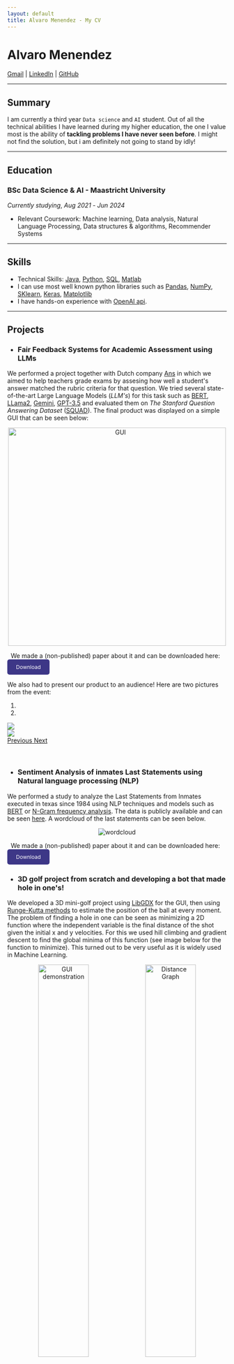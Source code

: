 ```yaml
---
layout: default
title: Alvaro Menendez - My CV
---
```


# Alvaro Menendez

[Gmail](mailto:alvaro.mrgr@gmail.com) | [LinkedIn](https://www.linkedin.com/in/alvaro-menendez-ros-42b76424a/) | [GitHub](https://github.com/DKeAlvaro)

---

## Summary

I am currently a third year `Data science` and `AI` student. Out of all the technical abilities I have learned during my higher education, the one I value most is the ability of **tackling problems I have never seen before**. I might not find the solution, but i am definitely not going to stand by idly!

---

## Education

### BSc Data Science & AI - Maastricht University
*Currently studying*, _Aug 2021_ - _Jun 2024_
- Relevant Coursework: Machine learning, Data analysis, Natural Language Processing, Data structures & algorithms, Recommender Systems

---

## Skills

- Technical Skills: [Java](https://www.java.com/es/), [Python](https://www.python.org/), [SQL](https://en.wikipedia.org/wiki/SQL), [Matlab](https://www.mathworks.com/products/matlab.html)
- I can use most well known python libraries such as [Pandas](https://pandas.pydata.org/), [NumPy](https://numpy.org/), [SKlearn](https://scikit-learn.org/stable/), [Keras](https://keras.io/), [Matplotlib](https://matplotlib.org/)
- I have hands-on experience with [OpenAI api](https://openai.com/blog/openai-api).

---

## Projects

- ### Fair Feedback Systems for Academic Assessment using LLMs
We performed a project together with Dutch company [Ans](https://ans.app/landing) in which we aimed to help teachers grade exams by assesing how well a student's answer matched the rubric criteria for that question. We tried several state-of-the-art Large Language Models (*LLM's*) for this task such as [BERT](https://huggingface.co/docs/transformers/model_doc/bert), [LLama2](https://huggingface.co/blog/llama2), [Gemini](https://deepmind.google/technologies/gemini/), [GPT-3.5](https://openai.com/blog/gpt-3-5-turbo-fine-tuning-and-api-updates) and evaluated them on *The Stanford Question Answering Dataset* ([SQUAD](https://rajpurkar.github.io/SQuAD-explorer/)). The final product was displayed on a simple GUI that can be seen below:

<div style="text-align: center;">
  <img src="assets/ANS/screenshotOfGUI.jpg" alt="GUI" width="500">
</div>

&nbsp;
We made a (non-published) paper about it and can be downloaded here:
<a href="assets\ANS\Project_3_1.pdf" download="Ans_project.pdf" style="display: inline-block; text-decoration: none; color: white; background-color: #3d3787; padding: 10px 20px; border-radius: 5px; font-size: 12px;">Download </a>

We also had to present our product to an audience! Here are two pictures from the event:
<div id="carouselExampleIndicators" class="carousel slide" data-ride="carousel">
  <ol class="carousel-indicators">
    <li data-target="#carouselExampleIndicators" data-slide-to="0" class="active"></li>
    <li data-target="#carouselExampleIndicators" data-slide-to="1"></li>
  </ol>
  <div class="carousel-inner">
    <div class="carousel-item active">
      <img src="assets\ANS\ans_presentation_1.jpg" class="d-block w-100" style="max-width: 600px; height: auto; display: block; margin-left: auto; margin-right: auto;">
    </div>
    <div class="carousel-item">
      <img src="assets\ANS\ans_presentation_2.jpg" class="d-block w-100" style="max-width: 600px; height: auto; display: block; margin-left: auto; margin-right: auto;">
    </div>
  </div>
  <a class="carousel-control-prev" href="#carouselExampleIndicators" role="button" data-slide="prev">
    <span class="carousel-control-prev-icon" aria-hidden="true"></span>
    <span class="sr-only">Previous</span>
  </a>
  <a class="carousel-control-next" href="#carouselExampleIndicators" role="button" data-slide="next">
    <span class="carousel-control-next-icon" aria-hidden="true"></span>
    <span class="sr-only">Next</span>
  </a>
</div>


&nbsp;
- ### Sentiment Analysis of inmates Last Statements using Natural language processing (NLP)
We performed a study to analyze the Last Statements from Inmates executed in texas since 1984 using NLP techniques and models such as [BERT](https://huggingface.co/docs/transformers/model_doc/bert) or [N-Gram frequency analysis](https://en.wikipedia.org/wiki/N-gram). The data is publicly available and can be seen [here](https://www.tdcj.texas.gov/death_row/dr_executed_offenders.html). A wordcloud of the last statements can be seen below.

<div style="text-align: center;">
  <img src="assets/NLP/wordcloud.png" alt="wordcloud">
</div>

&nbsp;
We made a (non-published) paper about it and can be downloaded here:
<a href="assets/Inmates_last_words/NLP_Project-2.pdf" download="NLP_project.pdf" style="display: inline-block; text-decoration: none; color: white; background-color: #3d3787; padding: 10px 20px; border-radius: 5px; font-size: 12px;">Download </a>

- ### 3D golf project from scratch and developing a bot that made hole in one's!
We developed a 3D mini-golf project using [LibGDX](https://libgdx.com/) for the GUI, then using [Runge-Kutta methods](https://en.wikipedia.org/wiki/Runge%E2%80%93Kutta_methods) to estimate the position of the ball at every moment. The problem of finding a hole in one can be seen as minimizing a 2D function where the independent variable is the final distance of the shot given the initial x and y velocities. For this we used hill climbing and gradient descent to find the global minima of this function (see image below for the function to minimize). This turned out to be very useful as it is widely used in Machine Learning.
<p align="center">
  <img src="assets\GOLF\golf_video.gif" alt="GUI demonstration" width="48%">
  <img src="assets\GOLF\Distance_Graph.png" alt="Distance Graph" width="48%">
</p>
The github repository for this project can be accessed [here](https://github.com/DKeAlvaro/Project-1.2)



## Projects Under developement
- ### Data Analysis project: Analyzing customer behavior of an E-Commerce
In my current course of `Data Analysis`, we are given the opportunity to analyze a dataset of our choice. We will find a Dataset from [Kaggle](https://www.kaggle.com/), use `Python` libraries such as Pandas, Matplotlib, NumPy and Sklearn. Through these tools, we aim to identify patterns and insights that can help improve business strategies.


## Languages

- Spanish: Native speaker
- English: Fluent

Finally, a pdf version of my CV can be downloaded here:
<a href="assets/My_CV.pdf" download="AlvaroMenendezCV.pf" style="display: inline-block; text-decoration: none; color: white; background-color: #3d3787; padding: 10px 20px; border-radius: 5px; font-size: 12px;">Download CV</a>

- ## Send me an E-mail
<div class="form-container">
  <form action="https://formspree.io/f/mdoqewgw" method="POST">
    <label for="name">Name:</label><br>
    <input type="text" id="name" name="name" placeholder="Your name"><br>
    <label for="email">Email:</label><br>
    <input type="email" id="email" name="_replyto" placeholder="Your email"><br>
    <label for="message">Message:</label><br>
    <textarea id="message" name="message" placeholder="Your message here"></textarea><br>
    <button type="submit">Send</button>
  </form>
</div>
